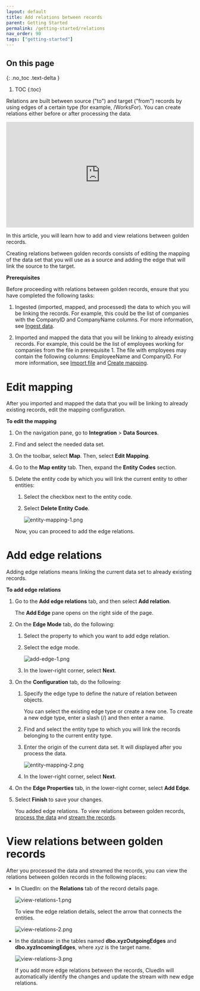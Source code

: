 ```yaml
---
layout: default
title: Add relations between records
parent: Getting Started
permalink: /getting-started/relations
nav_order: 90
tags: ["getting-started"]
---
```

## On this page
{: .no_toc .text-delta }
1. TOC
{:toc}

Relations are built between source ("to") and target ("from") records by using edges of a certain type (for example, /WorksFor). You can create relations either before or after processing the data.

<div style="padding:56.25% 0 0 0;position:relative;">
<iframe src="https://player.vimeo.com/video/854717569?badge=0&amp;autopause=0&amp;player_id=0&amp;app_id=58479" frameborder="0" allow="autoplay; fullscreen; picture-in-picture" style="position:absolute;top:0;left:0;width:100%;height:100%;" 
title="Getting started with relations in CluedIn"></iframe>
</div>

In this article, you will learn how to add and view relations between golden records.

Creating relations between golden records consists of editing the mapping of the data set that you will use as a source and adding the edge that will link the source to the target.

**Prerequisites**

Before proceeding with relations between golden records, ensure that you have completed the following tasks:

1. Ingested (imported, mapped, and processed) the data to which you will be linking the records. For example, this could be the list of companies with the CompanyID and CompanyName columns. For more information, see [Ingest data](/getting-started/data-ingestion).

1. Imported and mapped the data that you will be linking to already existing records. For example, this could be the list of employees working for companies from the file in prerequisite 1. The file with employees may contain the following columns: EmployeeName and CompanyID. For more information, see [Import file](/getting-started/data-ingestion#import-file) and [Create mapping](/getting-started/data-ingestion#create-mapping).

# Edit mapping

After you imported and mapped the data that you will be linking to already existing records, edit the mapping configuration.

**To edit the mapping**

1. On the navigation pane, go to **Integration** > **Data Sources**.

1. Find and select the needed data set.

1. On the toolbar, select **Map**. Then, select **Edit Mapping**.

1. Go to the **Map entity** tab. Then, expand the **Entity Codes** section.

1. Delete the entity code by which you will link the current entity to other entities:

    1. Select the checkbox next to the entity code.

    1. Select **Delete Entity Code**.

        ![entity-mapping-1.png](../../assets/images/getting-started/relations/entity-mapping-1.png)

    Now, you can proceed to add the edge relations.

# Add edge relations

Adding edge relations means linking the current data set to already existing records.

**To add edge relations**

1. Go to the **Add edge relations** tab, and then select **Add relation**.

    The **Add Edge** pane opens on the right side of the page.

1. On the **Edge Mode** tab, do the following:

    1. Select the property to which you want to add edge relation.

    1. Select the edge mode.

        ![add-edge-1.png](../../assets/images/getting-started/relations/add-edge-1.png)

    1. In the lower-right corner, select **Next**.

1. On the **Configuration** tab, do the following:

    1. Specify the edge type to define the nature of relation between objects.

        You can select the existing edge type or create a new one. To create a new edge type, enter a slash (/) and then enter a name.

    1. Find and select the entity type to which you will link the records belonging to the current entity type.

    1. Enter the origin of the current data set. It will displayed after you process the data.

        ![entity-mapping-2.png](../../assets/images/getting-started/relations/entity-mapping-2.png)

    1. In the lower-right corner, select **Next**.

1. On the **Edge Properties** tab, in the lower-right corner, select **Add Edge**.

1. Select **Finish** to save your changes.

    You added edge relations. To view relations between golden records, [process the data](/getting-started/data-ingestion#process-data) and [stream the records](/getting-started/data-streaming).

# View relations between golden records

After you processed the data and streamed the records, you can view the relations between golden records in the following places:

- In CluedIn: on the **Relations** tab of the record details page.

    ![view-relations-1.png](../../assets/images/getting-started/relations/view-relations-1.png)

    To view the edge relation details, select the arrow that connects the entities.

    ![view-relations-2.png](../../assets/images/getting-started/relations/view-relations-2.png)

- In the database: in the tables named **dbo.xyzOutgoingEdges** and **dbo.xyzIncomingEdges**, where _xyz_ is the target name.

    ![view-relations-3.png](../../assets/images/getting-started/relations/view-relations-3.png)

    If you add more edge relations between the records, CluedIn will automatically identify the changes and update the stream with new edge relations.
